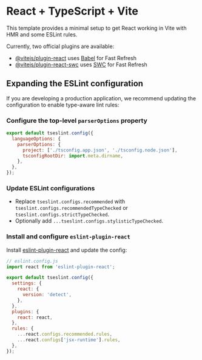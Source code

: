 # React + TypeScript + Vite

This template provides a minimal setup to get React working in Vite with HMR and some ESLint rules.

Currently, two official plugins are available:

- [@vitejs/plugin-react](https://github.com/vitejs/vite-plugin-react/blob/main/packages/plugin-react/README.md) uses [Babel](https://babeljs.io/) for Fast Refresh
- [@vitejs/plugin-react-swc](https://github.com/vitejs/vite-plugin-react-swc) uses [SWC](https://swc.rs/) for Fast Refresh

## Expanding the ESLint configuration

If you are developing a production application, we recommend updating the configuration to enable type-aware lint rules:

### Configure the top-level `parserOptions` property

```js
export default tseslint.config({
  languageOptions: {
    parserOptions: {
      project: ['./tsconfig.app.json', './tsconfig.node.json'],
      tsconfigRootDir: import.meta.dirname,
    },
  },
});
```

### Update ESLint configurations

- Replace `tseslint.configs.recommended` with `tseslint.configs.recommendedTypeChecked` or `tseslint.configs.strictTypeChecked`.
- Optionally add `...tseslint.configs.stylisticTypeChecked`.

### Install and configure `eslint-plugin-react`

Install [eslint-plugin-react](https://github.com/jsx-eslint/eslint-plugin-react) and update the config:

```js
// eslint.config.js
import react from 'eslint-plugin-react';

export default tseslint.config({
  settings: {
    react: {
      version: 'detect',
    },
  },
  plugins: {
    react: react,
  },
  rules: {
    ...react.configs.recommended.rules,
    ...react.configs['jsx-runtime'].rules,
  },
});
```
